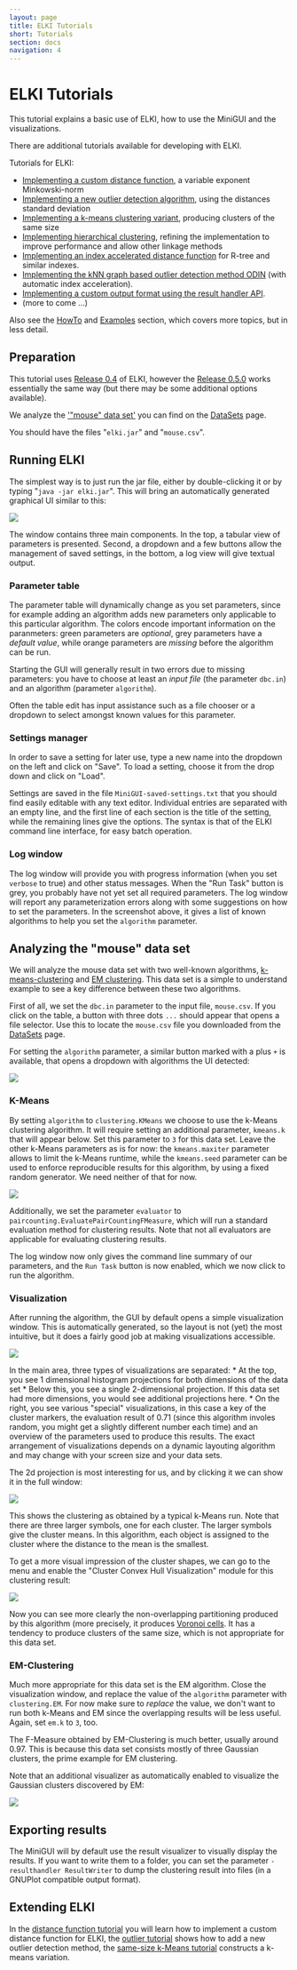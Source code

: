 ```yaml
---
layout: page
title: ELKI Tutorials
short: Tutorials
section: docs
navigation: 4
---
```



ELKI Tutorials
==============

This tutorial explains a basic use of ELKI, how to use the MiniGUI and the visualizations.

There are additional tutorials available for developing with ELKI.

Tutorials for ELKI:

- [Implementing a custom distance function](/tutorial/distance_functions), a variable exponent Minkowski-norm
- [Implementing a new outlier detection algorithm](/tutorial/outlier), using the distances standard deviation
- [Implementing a k-means clustering variant](/tutorial/same-size_k_means), producing clusters of the same size
- [Implementing hierarchical clustering](/tutorial/hierarchical_clustering), refining the implementation to improve performance and allow other linkage methods
- [Implementing an index accelerated distance function](/tutorial/spatial_distance_functions) for R-tree and similar indexes.
- [Implementing the kNN graph based outlier detection method ODIN](/tutorial/outlier_ODIN) (with automatic index acceleration).
- [Implementing a custom output format using the result handler API](/tutorial/result_handler).
- (more to come ...)

Also see the [HowTo](/howto) and [Examples](/examples) section, which covers more topics, but in less detail.

Preparation
-----------

This tutorial uses [Release 0.4](/releases) of ELKI, however the [Release 0.5.0](/releases) works essentially the same way (but there may be some additional options available).

We analyze the ['"mouse" data set'](/datasets) you can find on the [DataSets](/datasets) page.

You should have the files "`elki.jar`" and "`mouse.csv`".

Running ELKI
------------

The simplest way is to just run the jar file, either by double-clicking it or by typing "`java -jar elki.jar`". This will bring an automatically generated graphical UI similar to this:

![](tutorial0.4/tutorial-01-start.png)

The window contains three main components. In the top, a tabular view of parameters is presented. Second, a dropdown and a few buttons allow the management of saved settings, in the bottom, a log view will give textual output.

### Parameter table

The parameter table will dynamically change as you set parameters, since for example adding an algorithm adds new parameters only applicable to this particular algorithm. The colors encode important information on the paranmeters: green parameters are *optional*, grey parameters have a *default value*, while orange parameters are *missing* before the algorithm can be run.

Starting the GUI will generally result in two errors due to missing parameters: you have to choose at least an *input file* (the parameter `dbc.in`) and an algorithm (parameter `algorithm`).

Often the table edit has input assistance such as a file chooser or a dropdown to select amongst known values for this parameter.

### Settings manager

In order to save a setting for later use, type a new name into the dropdown on the left and click on "Save". To load a setting, choose it from the drop down and click on "Load".

Settings are saved in the file `MiniGUI-saved-settings.txt` that you should find easily editable with any text editor. Individual entries are separated with an empty line, and the first line of each section is the title of the setting, while the remaining lines give the options. The syntax is that of the ELKI command line interface, for easy batch operation.

### Log window

The log window will provide you with progress information (when you set `verbose` to true) and other status messages. When the "Run Task" button is grey, you probably have not yet set all required parameters. The log window will report any parameterization errors along with some suggestions on how to set the parameters. In the screenshot above, it gives a list of known algorithms to help you set the `algorithm` parameter.

Analyzing the "mouse" data set
------------------------------

We will analyze the mouse data set with two well-known algorithms, [k-means-clustering](http://en.wikipedia.org/wiki/K-means_clustering) and [EM clustering](http://en.wikipedia.org/wiki/Expectation-maximization_algorithm). This data set is a simple to understand example to see a key difference between these two algorithms.

First of all, we set the `dbc.in` parameter to the input file, `mouse.csv`. If you click on the table, a button with three dots `...` should appear that opens a file selector. Use this to locate the `mouse.csv` file you downloaded from the [DataSets](/datasets) page.

For setting the `algorithm` parameter, a similar button marked with a plus `+` is available, that opens a dropdown with algorithms the UI detected:

![](tutorial0.4/tutorial-02-algorithm.png)

### K-Means

By setting `algorithm` to `clustering.KMeans` we choose to use the k-Means clustering algorithm. It will require setting an additional parameter, `kmeans.k` that will appear below. Set this parameter to `3` for this data set. Leave the other k-Means parameters as is for now: the `kmeans.maxiter` parameter allows to limit the k-Means runtime, while the `kmeans.seed` parameter can be used to enforce reproducible results for this algorithm, by using a fixed random generator. We need neither of that for now.

![](tutorial0.4/tutorial-03-parameters.png)

Additionally, we set the parameter `evaluator` to `paircounting.EvaluatePairCountingFMeasure`, which will run a standard evaluation method for clustering results. Note that not all evaluators are applicable for evaluating clustering results.

The log window now only gives the command line summary of our parameters, and the `Run Task` button is now enabled, which we now click to run the algorithm.

### Visualization

After running the algorithm, the GUI by default opens a simple visualization window. This is automatically generated, so the layout is not (yet) the most intuitive, but it does a fairly good job at making visualizations accessible.

![](tutorial0.4/tutorial-04-visualization.png)

In the main area, three types of visualizations are separated: \* At the top, you see 1 dimensional histogram projections for both dimensions of the data set \* Below this, you see a single 2-dimensional projection. If this data set had more dimensions, you would see additional projections here. \* On the right, you see various "special" visualizations, in this case a key of the cluster markers, the evaluation result of 0.71 (since this algorithm involes random, you might get a slightly different number each time) and an overview of the parameters used to produce this results. The exact arrangement of visualizations depends on a dynamic layouting algorithm and may change with your screen size and your data sets.

The 2d projection is most interesting for us, and by clicking it we can show it in the full window:

![](tutorial0.4/tutorial-05-kmeans.png)

This shows the clustering as obtained by a typical k-Means run. Note that there are three larger symbols, one for each cluster. The larger symbols give the cluster means. In this algorithm, each object is assigned to the cluster where the distance to the mean is the smallest.

To get a more visual impression of the cluster shapes, we can go to the menu and enable the "Cluster Convex Hull Visualization" module for this clustering result:

![](tutorial0.4/tutorial-06-convexhull.png)

Now you can see more clearly the non-overlapping partitioning produced by this algorithm (more precisely, it produces [Voronoi cells](http://en.wikipedia.org/wiki/Voronoi_diagram). It has a tendency to produce clusters of the same size, which is not appropriate for this data set.

### EM-Clustering

Much more appropriate for this data set is the EM algorithm. Close the visualization window, and replace the value of the `algorithm` parameter with `clustering.EM`. For now make sure to *replace* the value, we don't want to run both k-Means and EM since the overlapping results will be less useful. Again, set `em.k` to `3`, too.

The F-Measure obtained by EM-Clustering is much better, usually around 0.97. This is because this data set consists mostly of three Gaussian clusters, the prime example for EM clustering.

Note that an additional visualizer as automatically enabled to visualize the Gaussian clusters discovered by EM:

![](tutorial0.4/tutorial-07-em.png)

Exporting results
-----------------

The MiniGUI will by default use the result visualizer to visually display the results. If you want to write them to a folder, you can set the parameter `-resulthandler ResultWriter` to dump the clustering result into files (in a GNUPlot compatible output format).

Extending ELKI
--------------

In the [distance function tutorial](/tutorial/distance_functions) you will learn how to implement a custom distance function for ELKI, the [outlier tutorial](/tutorial/outlier) shows how to add a new outlier detection method, the [same-size k-Means tutorial](/tutorial/same-size_k_means) constructs a k-means variation.
